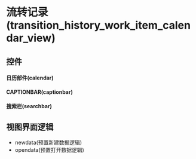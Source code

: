 # 流转记录(transition_history_work_item_calendar_view)  <!-- {docsify-ignore-all} -->




## 控件
#### 日历部件(calendar)

#### CAPTIONBAR(captionbar)

#### 搜索栏(searchbar)


## 视图界面逻辑
  * newdata(预置新建数据逻辑)
  * opendata(预置打开数据逻辑)


<script>
 const { createApp } = Vue
  createApp({
    data() {
      return {

      }
    }
  }).use(ElementPlus).mount('#app')
</script>